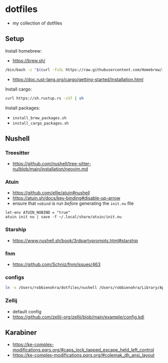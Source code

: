 # dotfiles

- my collection of dotfiles

## Setup

Install homebrew:

- https://brew.sh/

```sh
/bin/bash -c "$(curl -fsSL https://raw.githubusercontent.com/Homebrew/install/HEAD/install.sh)"
```

- https://doc.rust-lang.org/cargo/getting-started/installation.html

Install cargo:

```sh
curl https://sh.rustup.rs -sSf | sh
```

Install packages:

- `install_brew_packages.sh`
- `install_cargo_packages.sh`

## Nushell

### Treesitter

- https://github.com/nushell/tree-sitter-nu/blob/main/installation/neovim.md

### Atuin

- https://github.com/ellie/atuin#nushell
- https://atuin.sh/docs/key-binding#disable-up-arrow
- ensure that `nobind` is run _before_ generating the `init.nu` file

```
let-env ATUIN_NOBIND = "true"
atuin init nu | save -f ~/.local/share/atuin/init.nu
```

### Starship

- https://www.nushell.sh/book/3rdpartyprompts.html#starship

### fnm

- https://github.com/Schniz/fnm/issues/463

### configs

```sh
ln -s /Users/robbienohra/dotfiles/nushell /Users/robbienohra/Library/Application\ Support/nushell
```

### Zellij

- default config
- https://github.com/zellij-org/zellij/blob/main/example/config.kdl

## Karabiner

- https://ke-complex-modifications.pqrs.org/#caps_lock_tapped_escape_held_left_control
- https://ke-complex-modifications.pqrs.org/#colemak_dh_ansi_layout
